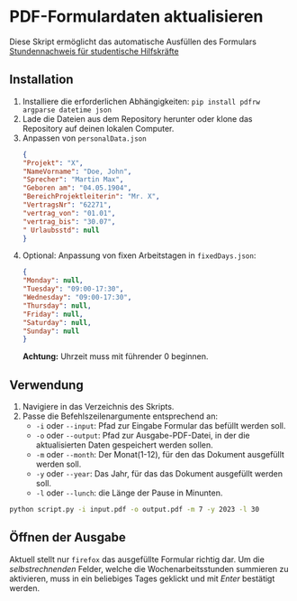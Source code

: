 

# PDF-Formulardaten aktualisieren


Diese Skript ermöglicht das automatische Ausfüllen des Formulars [Stundennachweis für studentische Hilfskräfte](https://www.uni-bremen.de/fileadmin/user_upload/fachbereiche/fb3/fb3/Bilder/Service/Downloads/Studentische_Hilfskraefte/Stundenzettel_timesheet_2019_Blanko.pdf)


## Installation


1.  Installiere die erforderlichen Abhängigkeiten: `pip install pdfrw argparse datetime json `
2.  Lade die Dateien aus dem Repository herunter oder klone das Repository auf deinen lokalen Computer.
3.  Anpassen von `personalData.json`
    ```json
    {
    "Projekt": "X",
    "NameVorname": "Doe, John",
    "Sprecher": "Martin Max",
    "Geboren am": "04.05.1904",
    "BereichProjektleiterin": "Mr. X",
    "VertragsNr": "62271",
    "vertrag_von": "01.01",
    "vertrag_bis": "30.07",
    " Urlaubsstd": null
    }
    ```
4. Optional: Anpassung von fixen Arbeitstagen in `fixedDays.json`:
    ```json
    {
    "Monday": null,
    "Tuesday": "09:00-17:30",
    "Wednesday": "09:00-17:30",
    "Thursday": null,
    "Friday": null,
    "Saturday": null,
    "Sunday": null
    }
    ```
    **Achtung:** Uhrzeit muss mit führender 0 beginnen. 



## Verwendung

1. Navigiere in das Verzeichnis des Skripts.
2. Passe die Befehlszeilenargumente entsprechend an:
    - `-i` oder `--input`: Pfad zur Eingabe Formular das befüllt werden soll.
    - `-o` oder `--output`: Pfad zur Ausgabe-PDF-Datei, in der die aktualisierten Daten gespeichert werden sollen.
    - `-m` oder `--month`: Der Monat(1-12), für den das Dokument ausgefüllt werden soll.
    - `-y` oder `--year`: Das Jahr, für das das Dokument ausgefüllt werden soll.
    - `-l` oder `--lunch`: die Länge der Pause in Minunten.


```bash
python script.py -i input.pdf -o output.pdf -m 7 -y 2023 -l 30
```

## Öffnen der Ausgabe 
Aktuell stellt nur `firefox` das ausgefüllte Formular richtig dar. Um die *selbstrechnenden* Felder, welche die Wochenarbeitsstunden summieren zu aktivieren, muss in ein beliebiges Tages geklickt und mit *Enter* bestätigt werden.
